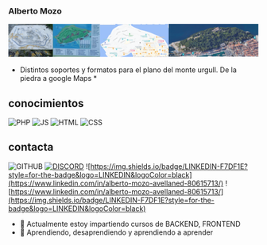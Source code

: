 ### Alberto Mozo ###

![evolucion de la informacion en planos](./img/urgull4.png "de la piedra a Google Maps")
* Distintos soportes y formatos para el plano del monte urgull. De la piedra a google Maps *

## conocimientos ##

![PHP](https://img.shields.io/badge/PHP-777BB4?style=for-the-badge&logo=php&logoColor=white)
![JS](https://img.shields.io/badge/JavaScript-F7DF1E?style=for-the-badge&logo=javascript&logoColor=black)
![HTML](https://img.shields.io/badge/HTML-F7DF1E?style=for-the-badge&logo=html&logoColor=black)
![CSS](https://img.shields.io/badge/CSS-F7DF1E?style=for-the-badge&logo=html&logoColor=black)
## contacta ##
![GITHUB](https://img.shields.io/badge/GITHUB-000000?style=for-the-badge&logo=GITHUB&logoColor=white)
[![DISCORD](https://img.shields.io/badge/DISCORD-000000?style=for-the-badge&logo=DISCORD&logoColor=white)](https://discord.gg/mJKztrxMBa)
![https://img.shields.io/badge/LINKEDIN-F7DF1E?style=for-the-badge&logo=LINKEDIN&logoColor=black](https://www.linkedin.com/in/alberto-mozo-avellaned-80615713/)
![https://www.linkedin.com/in/alberto-mozo-avellaned-80615713/](https://img.shields.io/badge/LINKEDIN-F7DF1E?style=for-the-badge&logo=LINKEDIN&logoColor=black)



- 🔭 Actualmente estoy impartiendo cursos de BACKEND, FRONTEND 
- 🌱 Aprendiendo, desaprendiendo y aprendiendo a aprender


<!--
**albertomozo/albertomozo** is a ✨ _special_ ✨ repository because its `README.md` (this file) appears on your GitHub profile.

Here are some ideas to get you started:

- 🔭 I’m currently working on ...
- 🌱 I’m currently learning ...
- 👯 I’m looking to collaborate on ...
- 🤔 I’m looking for help with ...
- 💬 Ask me about ...
- 📫 How to reach me: ...
- 😄 Pronouns: ...
- ⚡ Fun fact: ...
-->
